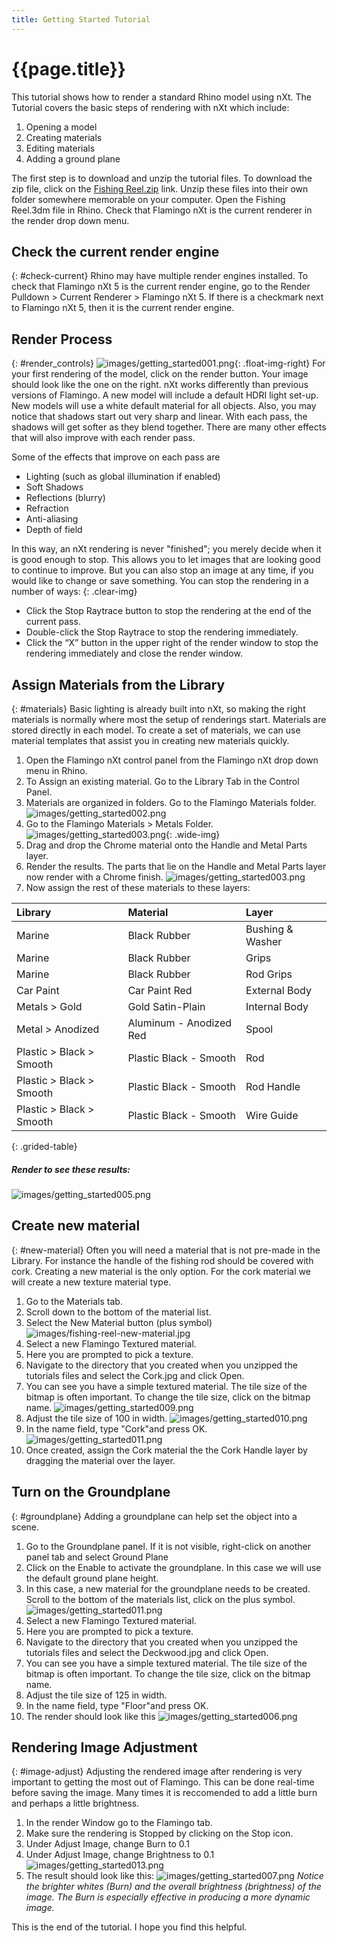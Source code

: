 ```yaml
---
title: Getting Started Tutorial
---
```

<!-- TODO: Make sure to update this page and get working in the guides section of the documentation. -->

# {{page.title}}
This tutorial shows how to render a standard Rhino model using nXt. The Tutorial covers the basic steps of rendering with nXt which include:

1. Opening a model
1. Creating materials
1. Editing materials
1. Adding a ground plane

The first step is to download and unzip the tutorial files. To download the zip file, click on the [Fishing Reel.zip](http:/files.na.mcneel.com/flamingo/nxt/5.0/tutorials/nxt5%20fishing.zip) link. Unzip these files into their own folder somewhere memorable on your computer. Open the Fishing Reel.3dm file in Rhino. Check that Flamingo nXt is the current renderer in the render drop down menu.

## Check the current render engine
{: #check-current}
Rhino may have multiple render engines installed.  To check that Flamingo nXt 5 is the current render engine, go to the Render Pulldown > Current Renderer > Flamingo nXt 5.  If there is a checkmark next to Flamingo nXt 5, then it is the current render engine.

## Render Process
{: #render_controls}
![images/getting_started001.png](images/getting_started001.png){: .float-img-right} For your first rendering of the model, click on the render button. Your image should look like the one on the right. nXt works differently than previous versions of Flamingo. A new model will include a default HDRI light set-up.  New models will use a white default material for all objects. Also, you may notice that shadows start out very sharp and linear. With each pass, the shadows will get softer as they blend together. There are many other effects that will also improve with each render pass.

Some of the effects that improve on each pass are

* Lighting (such as global illumination if enabled)
* Soft Shadows
* Reflections (blurry)
* Refraction
* Anti-aliasing
* Depth of field

In this way, an nXt rendering is never "finished"; you merely decide when it is good enough to stop. This allows you to let images that are looking good to continue to improve. But you can also stop an image at any time, if you would like to change or save something. You can stop the rendering in a number of ways:
{: .clear-img}

* Click the Stop Raytrace button to stop the rendering at the end of the current pass.
* Double-click the Stop Raytrace to stop the rendering immediately.
* Click the “X” button in the upper right of the render window to stop the rendering immediately and close the render window.

## Assign Materials from the Library
{: #materials}
Basic lighting is already built into nXt, so making the right materials is normally where most the setup of renderings start. Materials are stored directly in each model. To create a set of materials, we can use material templates that assist you in creating new materials quickly.

  1. Open the Flamingo nXt control panel from the Flamingo nXt drop down menu in Rhino.
  1. To Assign an existing material. Go to the Library Tab in the Control Panel.
  1. Materials are organized in folders. Go to the Flamingo Materials folder.
  ![images/getting_started002.png](images/getting_started002.png)
  1. Go to the Flamingo Materials > Metals Folder.
  ![images/getting_started003.png](images/getting_started004.png){: .wide-img}
  1. Drag and drop the Chrome material onto the Handle and Metal Parts layer.
  1. Render the results. The parts that lie on the Handle and Metal Parts layer now render with a Chrome finish.
  ![images/getting_started003.png](images/getting_started003.png)
  1. Now assign the rest of these materials to these layers:

 | Library | Material | Layer |
 |:-------|:------|:------|
 | Marine | Black Rubber | Bushing & Washer |
 | Marine | Black Rubber | Grips |
 | Marine | Black Rubber | Rod Grips |
 | Car Paint | Car Paint Red | External Body |
 | Metals > Gold | Gold Satin-Plain | Internal Body |
 | Metal > Anodized | Aluminum - Anodized Red | Spool |
 | Plastic > Black > Smooth | Plastic Black - Smooth | Rod |
 | Plastic > Black > Smooth | Plastic Black - Smooth | Rod Handle |
 | Plastic > Black > Smooth | Plastic Black - Smooth | Wire Guide |
{: .grided-table}

##### Render to see these results:
 ![images/getting_started005.png](images/getting_started005.png)

## Create new material
{: #new-material}
Often you will need a material that is not pre-made in the Library. For instance the handle of the fishing rod should be covered with cork. Creating a new material is the only option. For the cork material we will create a new texture material type.

 1. Go to the Materials tab.
 1. Scroll down to the bottom of the material list.
 1. Select the New Material button (plus symbol)
  ![images/fishing-reel-new-material.jpg](images/fishing-reel-new-material.jpg)
 1. Select a new Flamingo Textured material.
 1. Here you are prompted to pick a texture.
 1. Navigate to the directory that you created when you unzipped the tutorials files and select the Cork.jpg and click Open.
 1. You can see you have a simple textured material. The tile size of the bitmap is often important. To change the tile size, click on the bitmap name.
![images/getting_started009.png](images/getting_started009.png)
 1. Adjust the tile size of 100 in width.
![images/getting_started010.png](images/getting_started010.png)
 1. In the name field, type "Cork"and press OK.
![images/getting_started011.png](images/getting_started011.png)
 1. Once created, assign the Cork material the the Cork Handle layer by dragging the material over the layer.

## Turn on the Groundplane
{: #groundplane}
Adding a groundplane can help set the object into a scene.

1. Go to the Groundplane panel.  If it is not visible, right-click on another panel tab and select Ground Plane
1. Click on the Enable to activate the groundplane.  In this case we will use the default ground plane height.
1. In this case, a new material for the groundplane needs to be created. Scroll to the bottom of the materials list, click on the plus symbol.
![images/getting_started011.png](images/getting_started012.png)
1. Select a new Flamingo Textured material.
1. Here you are prompted to pick a texture.
1. Navigate to the directory that you created when you unzipped the tutorials files and select the Deckwood.jpg and click Open.
1. You can see you have a simple textured material. The tile size of the bitmap is often important. To change the tile size, click on the bitmap name.
1. Adjust the tile size of 125 in width.
1. In the name field, type "Floor"and press OK.
1. The render should look like this
![images/getting_started006.png](images/getting_started006.png)


## Rendering Image Adjustment
{: #image-adjust}
Adjusting the rendered image after rendering is very important to getting the most out of Flamingo. This can be done real-time before saving the image. Many times it is reccomended to add a little burn and perhaps a little brightness.

1. In the render Window go to the Flamingo tab.
1. Make sure the rendering is Stopped by clicking on the Stop icon.
1. Under Adjust Image, change Burn to 0.1
1. Under Adjust Image, change Brightness to 0.1
![images/getting_started013.png](images/getting_started013.png)
1. The result should look like this:
![images/getting_started007.png](images/getting_started007.png)
*Notice the brighter whites (Burn) and the overall brightness (brightness) of the image.  The Burn is especially effective in producing a more dynamic image.*



This is the end of the tutorial. I hope you find this helpful.
